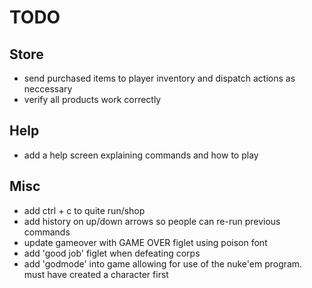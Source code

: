 # TODO

## Store

- send purchased items to player inventory and dispatch actions as neccessary
- verify all products work correctly

## Help

- add a help screen explaining commands and how to play

## Misc

- add ctrl + c to quite run/shop
- add history on up/down arrows so people can re-run previous commands
- update gameover with GAME OVER figlet using poison font
- add 'good job' figlet when defeating corps
- add 'godmode' into game allowing for use of the nuke'em program. must have created a character first
